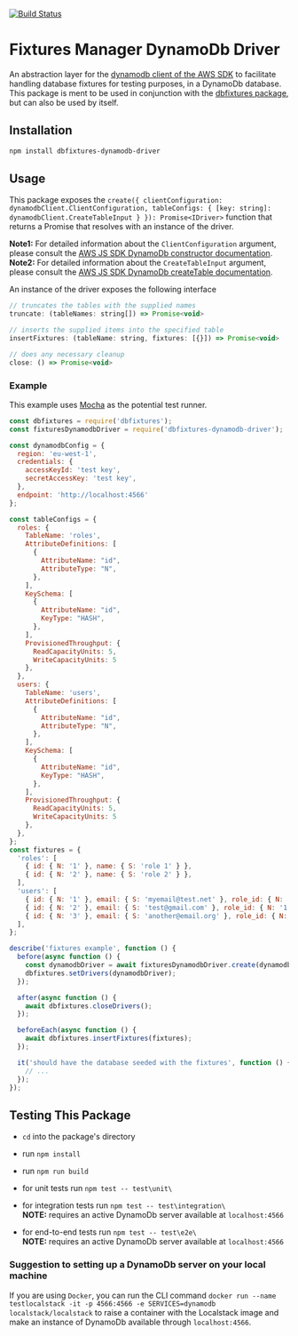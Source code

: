 [![Build Status](https://travis-ci.org/PedroHenriques/dbfixtures-dynamodb-driver.svg?branch=master)](https://travis-ci.org/PedroHenriques/dbfixtures-dynamodb-driver)

# Fixtures Manager DynamoDb Driver

An abstraction layer for the [dynamodb client of the AWS SDK](https://www.npmjs.com/package/aws-sdk) to facilitate handling database fixtures for testing purposes, in a DynamoDb database.
This package is ment to be used in conjunction with the [dbfixtures package](https://www.npmjs.com/package/dbfixtures), but can also be used by itself.

## Installation

```sh
npm install dbfixtures-dynamodb-driver
```

## Usage

This package exposes the `create({ clientConfiguration: dynamodbClient.ClientConfiguration, tableConfigs: { [key: string]: dynamodbClient.CreateTableInput } }): Promise<IDriver>` function that returns a Promise that resolves with an instance of the driver.  

**Note1:** For detailed information about the `ClientConfiguration` argument, please consult the [AWS JS SDK DynamoDb constructor documentation](https://docs.aws.amazon.com/AWSJavaScriptSDK/latest/AWS/DynamoDB.html#constructor-property).  
**Note2:** For detailed information about the `CreateTableInput` argument, please consult the [AWS JS SDK DynamoDb createTable documentation](https://docs.aws.amazon.com/AWSJavaScriptSDK/latest/AWS/DynamoDB.html#createTable-property).

An instance of the driver exposes the following interface

```js
// truncates the tables with the supplied names
truncate: (tableNames: string[]) => Promise<void>

// inserts the supplied items into the specified table
insertFixtures: (tableName: string, fixtures: [{}]) => Promise<void>

// does any necessary cleanup
close: () => Promise<void>
```

### Example

This example uses [Mocha](https://mochajs.org/) as the potential test runner.

```js
const dbfixtures = require('dbfixtures');
const fixturesDynamodbDriver = require('dbfixtures-dynamodb-driver');

const dynamodbConfig = {
  region: 'eu-west-1',
  credentials: {
    accessKeyId: 'test key',
    secretAccessKey: 'test key',
  },
  endpoint: 'http://localhost:4566'
};

const tableConfigs = {
  roles: {
    TableName: 'roles',
    AttributeDefinitions: [
      {
        AttributeName: "id",
        AttributeType: "N",
      },
    ],
    KeySchema: [
      {
        AttributeName: "id",
        KeyType: "HASH",
      },
    ],
    ProvisionedThroughput: {
      ReadCapacityUnits: 5, 
      WriteCapacityUnits: 5
    },
  },
  users: {
    TableName: 'users',
    AttributeDefinitions: [
      {
        AttributeName: "id",
        AttributeType: "N",
      },
    ],
    KeySchema: [
      {
        AttributeName: "id",
        KeyType: "HASH",
      },
    ],
    ProvisionedThroughput: {
      ReadCapacityUnits: 5, 
      WriteCapacityUnits: 5
    },
  },
};
const fixtures = {
  'roles': [
    { id: { N: '1' }, name: { S: 'role 1' } },
    { id: { N: '2' }, name: { S: 'role 2' } },
  ],
  'users': [
    { id: { N: '1' }, email: { S: 'myemail@test.net' }, role_id: { N: '2' } },
    { id: { N: '2' }, email: { S: 'test@gmail.com' }, role_id: { N: '1' } },
    { id: { N: '3' }, email: { S: 'another@email.org' }, role_id: { N: '1' } },
  ],
};

describe('fixtures example', function () {
  before(async function () {
    const dynamodbDriver = await fixturesDynamodbDriver.create(dynamodbConfig, tableConfigs);
    dbfixtures.setDrivers(dynamodbDriver);
  });

  after(async function () {
    await dbfixtures.closeDrivers();
  });

  beforeEach(async function () {
    await dbfixtures.insertFixtures(fixtures);
  });

  it('should have the database seeded with the fixtures', function () {
    // ...
  });
});
```

## Testing This Package

* `cd` into the package's directory
* run `npm install`
* run `npm run build`

* for unit tests run `npm test -- test\unit\`

* for integration tests run `npm test -- test\integration\`  
**NOTE:** requires an active DynamoDb server available at `localhost:4566`

* for end-to-end tests run `npm test -- test\e2e\`  
**NOTE:** requires an active DynamoDb server available at `localhost:4566`

### Suggestion to setting up a DynamoDb server on your local machine

If you are using `Docker`, you can run the CLI command `docker run --name testlocalstack -it -p 4566:4566 -e SERVICES=dynamodb localstack/localstack` to raise a container with the Localstack image and make an instance of DynamoDb available through `localhost:4566`.